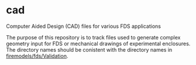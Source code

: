 # cad
Computer Aided Design (CAD) files for various FDS applications

The purpose of this repository is to track files used to generate complex geometry input for FDS or mechanical drawings of experimental enclosures.  The directory names should be conistent with the directory names in [firemodels/fds/Validation](https://github.com/firemodels/fds/tree/master/Validation).
